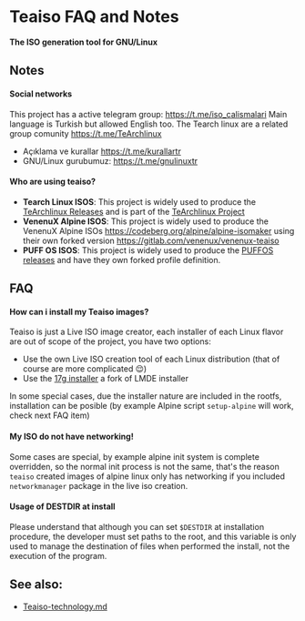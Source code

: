 Teaiso FAQ and Notes
=======

**The ISO generation tool for GNU/Linux**

## Notes

#### Social networks

This project has a active telegram group: https://t.me/iso_calismalari Main language is Turkish but allowed English too. The Tearch linux are a related group comunity https://t.me/TeArchlinux

* Açıklama ve kurallar https://t.me/kurallartr
* GNU/Linux gurubumuz: https://t.me/gnulinuxtr

#### Who are using teaiso?

* **Tearch Linux ISOS**: This project is widely used to produce the [TeArchlinux Releases](https://github.com/tearch-linux/releases) and is part of the [TeArchlinux Project](https://tearch-linux.github.io/)
* **VenenuX Alpine ISOS**: This project is widely used to produce the VenenuX Alpine ISOs https://codeberg.org/alpine/alpine-isomaker using their own forked version https://gitlab.com/venenux/venenux-teaiso
* **PUFF OS ISOS**: This project is widely used to produce the [PUFFOS releases](https://github.com/PuffOS/teaiso-profile/releases/) and have they own forked profile definition.

## FAQ

#### How can i install my Teaiso images?

Teaiso is just a Live ISO image creator, each installer of each Linux flavor are out of scope of the project, you have two options:

- Use the own Live ISO creation tool of each Linux distribution (that of course are more complicated 😌)
- Use the [17g installer](http://gitlab.com/ggggggggggggggggg/17g) a fork of LMDE installer

In some special cases, due the installer nature are included in the rootfs, installation 
can be posible (by example Alpine script `setup-alpine` will work, check next FAQ item)

#### My ISO do not have networking!

Some cases are special, by example alpine init system is complete overridden, so the normal 
init process is not the same, that's the reason `teaiso` created images of alpine linux 
only has networking if you included `networkmanager` package in the live iso creation.

#### Usage of DESTDIR at install

Please understand that although you can set `$DESTDIR` at installation procedure, 
the developer must set paths to the root, and this variable is only used to manage 
the destination of files when performed the install, not the execution of the program.

## See also:

* [Teaiso-technology.md](Teaiso-technology.md)
